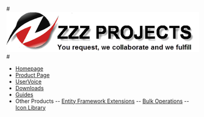 #![Logo](src/logo.png)#

- [Homepage](http://www.zzzprojects.com)
- [Product Page](http://www.zzzprojects.com/extension-methods/)
- [UserVoice](http://zzzprojects.uservoice.com/forums/283927)
- [Downloads](http://www.zzzprojects.com/products/)
- [Guides](http://www.zzzprojects.com/guides/extension-methods/index.html)
- Other Products
-- [Entity Framework Extensions](http://www.zzzprojects.com/entity-framework-extensions/)
-- [Bulk Operations](http://www.zzzprojects.com/bulk-operations/)
-- [Icon Library](http://www.zzzprojects.com/icon-library/)